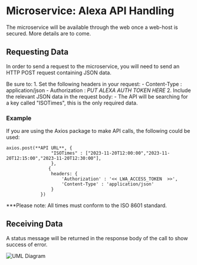 # Microservice: Alexa API Handling

The microservice will be available through the web once a web-host is secured. More details are to come.

## Requesting Data

In order to send a request to the microservice, you will need to send an HTTP POST request containing JSON data.

Be sure to:
    1. Set the following headers in your request:
        - Content-Type : application/json
        - Authorization : *PUT ALEXA AUTH TOKEN HERE*
    2.  Include the relevant JSON data in the request body:
        - The API will be searching for a key called "ISOTimes", this is the only required data.

### Example

If you are using the Axios package to make API calls, the following could be used:

```
axios.post(**API URL**, {
                 "ISOTimes" : ["2023-11-20T12:00:00","2023-11-20T12:15:00","2023-11-20T12:30:00"],
                 },
                {
                 headers: {
                     'Authorization' : '<< LWA_ACCESS_TOKEN  >>',
                     'Content-Type' : 'application/json'
                 }
             })
```
***Please note: All times must conform to the ISO 8601 standard.

## Receiving Data

A status message will be returned in the response body of the call to show success of error.

<img src="./img.jpg" alt="UML Diagram" />